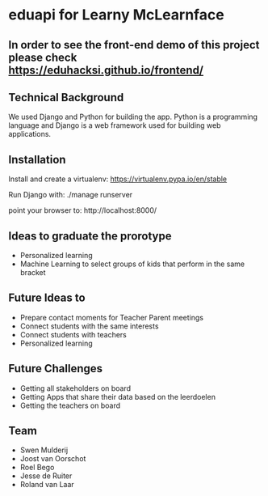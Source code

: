 #  eduapi for Learny McLearnface

## In order to see the front-end demo of this project please check https://eduhacksi.github.io/frontend/
## Technical Background

We used Django and Python for building the app. Python is a programming language and 
Django is a web framework used for building web applications.

## Installation

Install and create a virtualenv: https://virtualenv.pypa.io/en/stable

Run Django with: ./manage runserver

point your browser to: http://localhost:8000/

## Ideas to graduate the prorotype
- Personalized learning
- Machine Learning to select groups of kids that perform in the same bracket

## Future Ideas to 

- Prepare contact moments for Teacher Parent meetings
- Connect students with the same interests
- Connect students with teachers 
- Personalized learning

## Future Challenges

- Getting all stakeholders on board
- Getting Apps that share their data based on the leerdoelen
- Getting the teachers on board

## Team
 - Swen Mulderij
 - Joost van Oorschot
 - Roel Bego
 - Jesse de Ruiter
 - Roland van Laar
